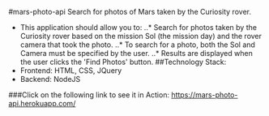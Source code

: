 #mars-photo-api
Search for photos of Mars taken by the Curiosity rover.
* This application should allow you to:
..* Search for photos taken by the Curiosity rover based on the mission Sol (the mission day) and the rover camera that took the photo.
..* To search for a photo, both the Sol and Camera must be specified by the user.
..* Results are displayed when the user clicks the 'Find Photos' button.
##Technology Stack:
* Frontend: HTML, CSS, JQuery
* Backend: NodeJS

###Click on the following link to see it in Action:
https://mars-photo-api.herokuapp.com/
